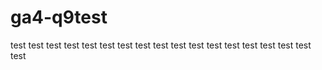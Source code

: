 # ga4-q9test
test
test
test
test
test
test
test
test
test
test
test
test
test
test
test
test
test
test
